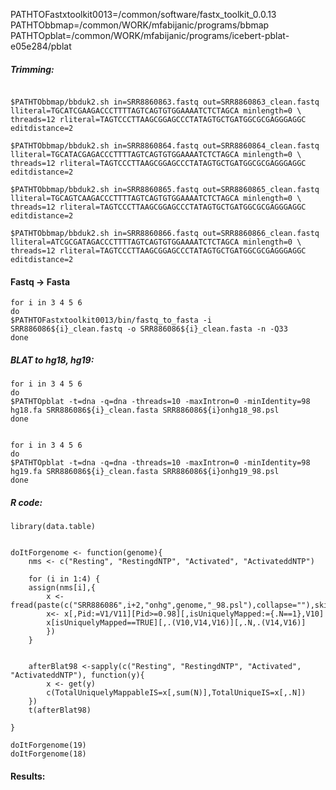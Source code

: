 PATHTOFastxtoolkit0013=/common/software/fastx_toolkit_0.0.13
PATHTObbmap=/common/WORK/mfabijanic/programs/bbmap
PATHTOpblat=/common/WORK/mfabijanic/programs/icebert-pblat-e05e284/pblat


##### Trimming:
```{bash}

$PATHTObbmap/bbduk2.sh in=SRR8860863.fastq out=SRR8860863_clean.fastq lliteral=TGCATCGAAGACCCTTTTAGTCAGTGTGGAAAATCTCTAGCA minlength=0 \
threads=12 rliteral=TAGTCCCTTAAGCGGAGCCCTATAGTGCTGATGGCGCGAGGGAGGC editdistance=2

$PATHTObbmap/bbduk2.sh in=SRR8860864.fastq out=SRR8860864_clean.fastq lliteral=TGCATACGAGACCCTTTTAGTCAGTGTGGAAAATCTCTAGCA minlength=0 \
threads=12 rliteral=TAGTCCCTTAAGCGGAGCCCTATAGTGCTGATGGCGCGAGGGAGGC editdistance=2  

$PATHTObbmap/bbduk2.sh in=SRR8860865.fastq out=SRR8860865_clean.fastq lliteral=TGCAGTCAAGACCCTTTTAGTCAGTGTGGAAAATCTCTAGCA minlength=0 \
threads=12 rliteral=TAGTCCCTTAAGCGGAGCCCTATAGTGCTGATGGCGCGAGGGAGGC editdistance=2  

$PATHTObbmap/bbduk2.sh in=SRR8860866.fastq out=SRR8860866_clean.fastq lliteral=ATCGCGATAGACCCTTTTAGTCAGTGTGGAAAATCTCTAGCA minlength=0 \
threads=12 rliteral=TAGTCCCTTAAGCGGAGCCCTATAGTGCTGATGGCGCGAGGGAGGC editdistance=2  
```

#### Fastq -> Fasta 

```{bash}
for i in 3 4 5 6
do
$PATHTOFastxtoolkit0013/bin/fastq_to_fasta -i SRR886086${i}_clean.fastq -o SRR886086${i}_clean.fasta -n -Q33
done
```

##### BLAT to hg18, hg19:

```{bash}
for i in 3 4 5 6
do 
$PATHTOpblat -t=dna -q=dna -threads=10 -maxIntron=0 -minIdentity=98 hg18.fa SRR886086${i}_clean.fasta SRR886086${i}onhg18_98.psl
done


for i in 3 4 5 6
do 
$PATHTOpblat -t=dna -q=dna -threads=10 -maxIntron=0 -minIdentity=98 hg19.fa SRR886086${i}_clean.fasta SRR886086${i}onhg19_98.psl
done
```
##### R code:
```{r}
library(data.table)


doItForgenome <- function(genome){
	nms <- c("Resting", "RestingdNTP", "Activated", "ActivateddNTP")

	for (i in 1:4) {
	assign(nms[i],{
		x <- fread(paste(c("SRR886086",i+2,"onhg",genome,"_98.psl"),collapse=""),skip=5)
		x<- x[,Pid:=V1/V11][Pid>=0.98][,isUniquelyMapped:={.N==1},V10]
		x[isUniquelyMapped==TRUE][,.(V10,V14,V16)][,.N,.(V14,V16)]
		})
	}


	afterBlat98 <-sapply(c("Resting", "RestingdNTP", "Activated", "ActivateddNTP"), function(y){
		x <- get(y)
		c(TotalUniquelyMappableIS=x[,sum(N)],TotalUniqueIS=x[,.N])
	})
	t(afterBlat98)

}

doItForgenome(19)
doItForgenome(18)

```
#### Results:
```


```


